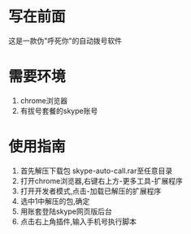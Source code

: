# 写在前面
这是一款伪"呼死你"的自动拨号软件

# 需要环境
1. chrome浏览器
2. 有拔号套餐的skype账号

# 使用指南
1. 首先解压下载包 skype-auto-call.rar至任意目录
2. 打开chrome浏览器,右键右上方-更多工具-扩展程序
3. 打开开发者模式,点击-加载已解压的扩展程序
4. 选中1中解压的包,确定
5. 用账套登陆skype网页版后台
6. 点击右上角插件,输入手机号执行脚本
        